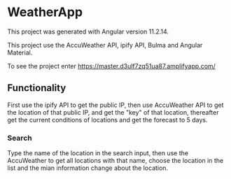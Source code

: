 # WeatherApp

This project was generated with Angular version 11.2.14.

This project use the AccuWeather API, ipify API, Bulma and Angular Material.

To see the project enter https://master.d3ulf7zq51ua87.amplifyapp.com/

## Functionality
First use the ipify API to get the public IP, then use AccuWeather API to get the location of that public IP, and get the "key" of that location, thereafter get the current conditions of locations and get the forecast to 5 days.

### Search
Type the name of the location in the search input, then use the AccuWeather to get all locations with that name, choose the location in the list and the mian information change about the location.
